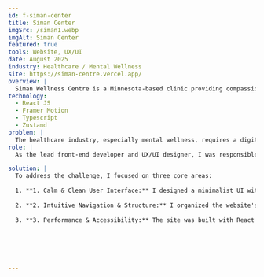 ```yaml
---
id: f-siman-center
title: Siman Center
imgSrc: /siman1.webp
imgAlt: Siman Center
featured: true
tools: Website, UX/UI
date: August 2025
industry: Healthcare / Mental Wellness
site: https://siman-centre.vercel.app/
overview: |
  Siman Wellness Centre is a Minnesota-based clinic providing compassionate mental health services. Their website serves as a digital front door, offering information on their integrative approach, which blends therapy and counseling to help individuals and families find balance, resilience, and healing.
technology:
  - React JS
  - Framer Motion
  - Typescript
  - Zustand
problem: |
  The healthcare industry, especially mental wellness, requires a digital presence that builds immediate trust and feels accessible. The challenge was to design and develop a website that is not only fast and responsive but also conveys a sense of calm, compassion, and professionalism. The site needed to effectively present complex services in an easy-to-understand format while guiding users seamlessly toward scheduling a consultation, all without feeling clinical or intimidating.
role: |
  As the lead front-end developer and UX/UI designer, I was responsible for translating the clinic's vision into a fully functional, responsive, and user-friendly website. My work involved everything from initial wireframing and design to final development and deployment.

solution: |
  To address the challenge, I focused on three core areas:
  
  1. **1. Calm & Clean User Interface:** I designed a minimalist UI with a soft color palette and ample white space to create a serene and welcoming user experience. The typography was chosen for its high readability and professional feel.
  
  2. **2. Intuitive Navigation & Structure:** I organized the website's content into clear, logical sections (Home, About, Services, Contact). This allows users to easily find information about the clinic's approach, services, and partners without feeling overwhelmed.
  
  3. **3. Performance & Accessibility:** The site was built with React and Typescript for a robust and maintainable codebase. I used Framer Motion to add subtle, smooth animations that enhance the user experience without sacrificing performance. The final application is fast-loading and fully responsive, ensuring accessibility across all devices.






---
```

